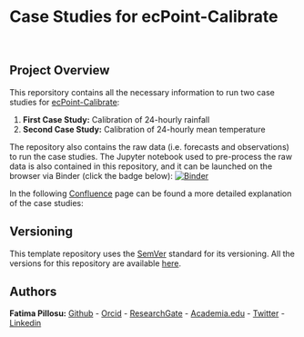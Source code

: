 #  Case Studies for ecPoint-Calibrate

<p>&nbsp;</p>  

## Project Overview
This reporsitory contains all the necessary information to run two case studies for [ecPoint-Calibrate](https://github.com/esowc/ecPoint-Calibrate):
1. **First Case Study:** Calibration of 24-hourly rainfall
2. **Second Case Study:** Calibration of 24-hourly mean temperature

The repository also contains the raw data (i.e. forecasts and observations) to run the case studies. The Jupyter notebook used to pre-process the raw data is also contained in this repository, and it can be launched on the browser via Binder (click the badge below):
[![Binder](https://mybinder.org/badge_logo.svg)](https://mybinder.org/v2/gh/FatimaPillosu/ecPointCalibrate_CaseStudy/HEAD)

In the following [Confluence](https://confluence.ecmwf.int/display/ECPTC/ecPoint-Calibrate+Home) page can be found a more detailed explanation of the case studies: 

## Versioning  
This template repository uses the [SemVer](http://semver.org/) standard for its versioning. All the versions for this repository are available [here](https://github.com/FatimaPillosu/Template_Metview_Python_JupyterNB_Binder/releases). 

## Authors  
**Fatima Pillosu:** [Github](https://github.com/FatimaPillosu) - [Orcid](https://orcid.org/0000-0001-8127-0990) - [ResearchGate](https://www.researchgate.net/profile/Fatima_Pillosu) - [Academia.edu](https://fatimapillosu.academia.edu/research) - [Twitter](https://twitter.com/PillosuFatima) - [Linkedin](https://www.linkedin.com/in/fatima-pillosu-4269b881/)
